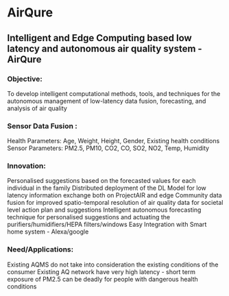 # AirQure

## Intelligent and Edge Computing based low latency and autonomous air quality system - AirQure

### Objective: 
To develop intelligent computational methods, tools, and techniques for the autonomous management of low-latency data fusion, forecasting, and analysis of air quality

### Sensor Data Fusion : 
Health Parameters: Age, Weight, Height, Gender, Existing health conditions Sensor Parameters: PM2.5, PM10, CO2, CO, SO2, NO2, Temp, Humidity

### Innovation: 
Personalised suggestions based on the forecasted values for each individual in the family Distributed deployment of the DL Model for low latency information exchange both on ProjectAIR and edge Community data fusion for improved spatio-temporal resolution of air quality data for societal level action plan and suggestions Intelligent autonomous forecasting technique for personalised suggestions and actuating the purifiers/humidifiers/HEPA filters/windows Easy Integration with Smart home system - Alexa/google

### Need/Applications: 
Existing AQMS do not take into consideration the existing conditions of the consumer Existing AQ network have very high latency - short term exposure of PM2.5 can be deadly for people with dangerous health conditions
